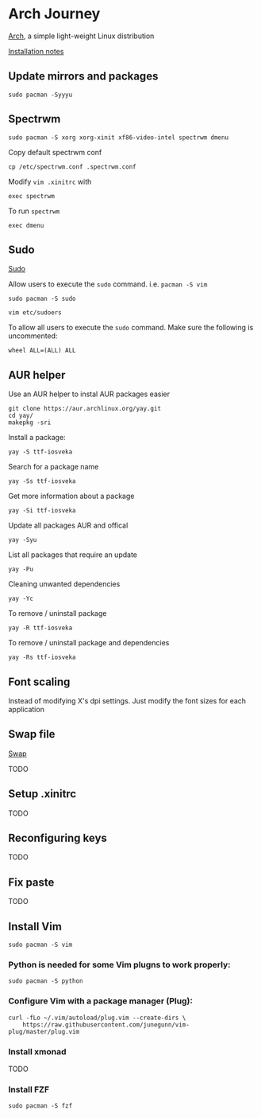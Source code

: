 # Arch Journey

[Arch](https://archlinux.org), a simple light-weight Linux distribution

[Installation notes](http://foo.pub/arch/install)

## Update mirrors and packages

```shell
sudo pacman -Syyyu
```

## Spectrwm

```shell
sudo pacman -S xorg xorg-xinit xf86-video-intel spectrwm dmenu
```

Copy default spectrwm conf

```shell
cp /etc/spectrwm.conf .spectrwm.conf
```

Modify `vim .xinitrc` with

```shell
exec spectrwm
```

To run `spectrwm`

```shell
exec dmenu
```

## Sudo

[Sudo](https://wiki.archlinux.org/index.php/Sudo)

Allow users to execute the `sudo` command. i.e. `pacman -S vim`

```shell
sudo pacman -S sudo
```

```shell
vim etc/sudoers
```

To allow all users to execute the `sudo` command. Make sure the following is uncommented:

```
wheel ALL=(ALL) ALL
```

## AUR helper

Use an AUR helper to instal AUR packages easier


```shell
git clone https://aur.archlinux.org/yay.git
cd yay/
makepkg -sri
```

Install a package:

```shell
yay -S ttf-iosveka
```

Search for a package name

```shell
yay -Ss ttf-iosveka
```

Get more information about a package

```shell
yay -Si ttf-iosveka
```

Update all packages AUR and offical

```shell
yay -Syu
```

List all packages that require an update

```shell
yay -Pu
```

Cleaning unwanted dependencies

```shell
yay -Yc
```

To remove / uninstall package

```shell
yay -R ttf-iosveka
```

To remove / uninstall package and dependencies

```shell
yay -Rs ttf-iosveka
```



## Font scaling

Instead of modifying X's dpi settings. Just modify the font sizes for each application

## Swap file

[Swap](https://wiki.archlinux.org/index.php/Swap)

TODO

## Setup .xinitrc

TODO

## Reconfiguring keys

TODO

## Fix paste

TODO

## Install Vim

```shell
sudo pacman -S vim
```

### Python is needed for some Vim plugns to work properly:

```shell
sudo pacman -S python
```

### Configure Vim with a package manager (Plug):

```shell
curl -fLo ~/.vim/autoload/plug.vim --create-dirs \
    https://raw.githubusercontent.com/junegunn/vim-plug/master/plug.vim
```

### Install xmonad

TODO

### Install FZF

```shell
sudo pacman -S fzf
```









```shell
```

